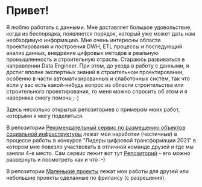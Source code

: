 # Привет! 

Я люблю работать с данными. Мне доставляет большое удовольствие, когда из беспорядка, появляется порядок, который уже может дать нам необходимую информацию.
Мне очень интересны области проектирования и построения DWH, ETL процессы и последующий анализ данных, внедрение цифровых методов в реальную промышленность и строительную отрасль. Стараюсь развиваться в направлении Data Engineer.
При этом, до ухода в работу с данными, я достиг вполне экспертных знаний в строительном проектировании, особенно в части автоматизированных и слаботочных систем, так что если у вас есть какой-нибудь вопрос из области строительства или строительного проектирования, то меня можно спросить об этом и я наверняка смогу помочь ;-) 


Здесь несколько открытых репозиториев с примером моих работ, которыми я могу поделиться. 

В репозитории [Рекомендательный сервис по размещению объектов социальной инфраструктуры](https://github.com/IgorPtah/adm_report#readme) лежат мои наработки (частичные) в процессе работы в конкурсе "Лидеры цифровой трансформации 2021" в котором мне повезло участвовать в отличной команде друзей и где мы заняли 4-е место. Сам сервис лежит вот тут [Репозиторий](https://github.com/IgorPtah/adm_report#readme) -  его можно развернуть и посмотреть как и что :-) 

В репозитории [Маленькие проекты](https://github.com/IgorPtah/small_project/blob/main/README.md) лежат мои работы для друзей или небольшие проекты сделанные по фрилансу (с разрешения).


